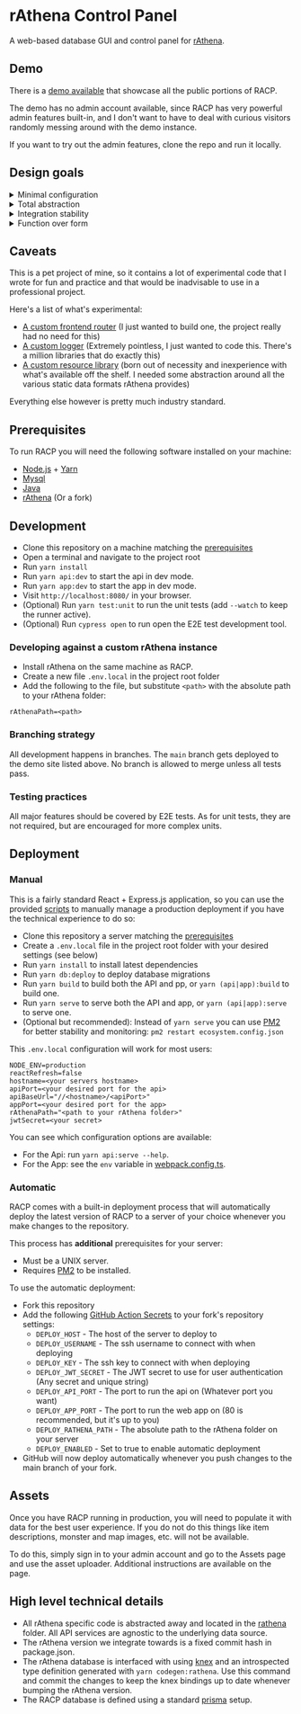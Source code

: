 # rAthena Control Panel

A web-based database GUI and control panel for [rAthena](https://github.com/rathena/rathena).

## Demo

There is a [demo available](http://178.128.141.225) that showcase all the public portions of RACP.

The demo has no admin account available, since RACP has very powerful admin features built-in,
and I don't want to have to deal with curious visitors randomly messing around with the demo instance.

If you want to try out the admin features, clone the repo and run it locally.

## Design goals

<details>
    <summary>Minimal configuration</summary>
    
> Just install and run. RACP will read all data from either the rAthena data files or mysql database.

</details>

<details>
    <summary>Total abstraction</summary>

> RACP contains no data. No fixtures, no enums, nothing. RACP will read all data from either the rAthena data files or mysql database and the RO client files.

</details>

<details>
    <summary>Integration stability</summary>

> Unit and E2E tests run on each commit and tests run against a real rathena instance.

</details>

<details>
    <summary>Function over form</summary>

> The UI prioritizes functionality over aesthetics. Does not support theming, keeps things simple.

</details>

## Caveats

This is a pet project of mine, so it contains a lot of experimental code that I wrote for fun and practice and that would be inadvisable to use in a professional project.

Here's a list of what's experimental:

- [A custom frontend router](src/lib/tsr) (I just wanted to build one, the project really had no need for this)
- [A custom logger](src/lib/logger.ts) (Extremely pointless, I just wanted to code this. There's a million libraries that do exactly this)
- [A custom resource library](src/lib/repo) (born out of necessity and inexperience with what's available off the shelf. I needed some abstraction around all the various static data formats rAthena provides)

Everything else however is pretty much industry standard.

## Prerequisites

To run RACP you will need the following software installed on your machine:

- [Node.js](https://nodejs.org/en/) + [Yarn](https://yarnpkg.com/)
- [Mysql](https://www.mysql.com/)
- [Java](https://www.java.com/)
- [rAthena](https://github.com/rathena/) (Or a fork)

## Development

- Clone this repository on a machine matching the [prerequisites](#prerequisites)
- Open a terminal and navigate to the project root
- Run `yarn install`
- Run `yarn api:dev` to start the api in dev mode.
- Run `yarn app:dev` to start the app in dev mode.
- Visit `http://localhost:8080/` in your browser.
- (Optional) Run `yarn test:unit` to run the unit tests (add `--watch` to keep the runner active).
- (Optional) Run `cypress open` to run open the E2E test development tool.

### Developing against a custom rAthena instance

- Install rAthena on the same machine as RACP.
- Create a new file `.env.local` in the project root folder
- Add the following to the file, but substitute `<path>` with the absolute path to your rAthena folder:

```
rAthenaPath=<path>
```

### Branching strategy

All development happens in branches. The `main` branch gets deployed to the demo site listed above.
No branch is allowed to merge unless all tests pass.

### Testing practices

All major features should be covered by E2E tests.
As for unit tests, they are not required, but are encouraged for more complex units.

## Deployment

### Manual

This is a fairly standard React + Express.js application, so you can use the provided [scripts](package.json) to manually manage a production deployment if you have the technical experience to do so:

- Clone this repository a server matching the [prerequisites](#prerequisites)
- Create a `.env.local` file in the project root folder with your desired settings (see below)
- Run `yarn install` to install latest dependencies
- Run `yarn db:deploy` to deploy database migrations
- Run `yarn build` to build both the API and pp, or `yarn (api|app):build` to build one.
- Run `yarn serve` to serve both the API and app, or `yarn (api|app):serve` to serve one.
- (Optional but recommended): Instead of `yarn serve` you can use [PM2](https://pm2.keymetrics.io/) for better stability and monitoring: `pm2 restart ecosystem.config.json`

This `.env.local` configuration will work for most users:

```text
NODE_ENV=production
reactRefresh=false
hostname=<your servers hostname>
apiPort=<your desired port for the api>
apiBaseUrl="//<hostname>/<apiPort>"
appPort=<your desired port for the app>
rAthenaPath="<path to your rAthena folder>"
jwtSecret=<your secret>
```

You can see which configuration options are available:

- For the Api: run `yarn api:serve --help`.
- For the App: see the `env` variable in [webpack.config.ts](webpack.config.ts).

### Automatic

RACP comes with a built-in deployment process that will automatically deploy the latest
version of RACP to a server of your choice whenever you make changes to the repository.

This process has **additional** prerequisites for your server:

- Must be a UNIX server.
- Requires [PM2](https://pm2.keymetrics.io/) to be installed.

To use the automatic deployment:

- Fork this repository
- Add the following [GitHub Action Secrets](https://docs.github.com/en/actions/security-guides/encrypted-secrets#creating-encrypted-secrets-for-a-repository) to your fork's repository settings:
  - `DEPLOY_HOST` - The host of the server to deploy to
  - `DEPLOY_USERNAME` - The ssh username to connect with when deploying
  - `DEPLOY_KEY` - The ssh key to connect with when deploying
  - `DEPLOY_JWT_SECRET` - The JWT secret to use for user authentication (Any secret and unique string)
  - `DEPLOY_API_PORT` - The port to run the api on (Whatever port you want)
  - `DEPLOY_APP_PORT` - The port to run the web app on (80 is recommended, but it's up to you)
  - `DEPLOY_RATHENA_PATH` - The absolute path to the rAthena folder on your server
  - `DEPLOY_ENABLED` - Set to true to enable automatic deployment
- GitHub will now deploy automatically whenever you push changes to the main branch of your fork.

## Assets

Once you have RACP running in production, you will need to populate it with data for the best user experience.
If you do not do this things like item descriptions, monster and map images, etc. will not be available.

To do this, simply sign in to your admin account and go to the Assets page and use the asset uploader.
Additional instructions are available on the page.

## High level technical details

- All rAthena specific code is abstracted away and located in the [rathena](src/api/rathena) folder. All API services are agnostic to the underlying data source.
- The rAthena version we integrate towards is a fixed commit hash in package.json.
- The rAthena database is interfaced with using [knex](https://knexjs.org/) and an introspected type definition generated with `yarn codegen:rathena`. Use this command and commit the changes to keep the knex bindings up to date whenever bumping the rAthena version.
- The RACP database is defined using a standard [prisma](https://www.prisma.io/) setup.
